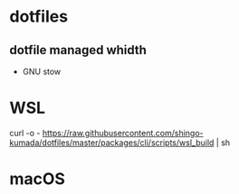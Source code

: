# dotfiles

## dotfile managed whidth

- GNU stow

# WSL
curl -o - https://raw.githubusercontent.com/shingo-kumada/dotfiles/master/packages/cli/scripts/wsl_build | sh

# macOS
